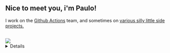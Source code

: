 ## Nice to meet you, i'm Paulo!
I work on the <a href="https://github.com/actions">Github Actions</a> team, and sometimes on <a href="https://github.com/GitPaulo?tab=repositories&q=&type=public&language=&sort=name">various silly little side projects.

<br/>
<img src="https://cat-and-ball.fly.dev/?">
<details>
  <summary>
    <h4><i>...</i></h4>
  </summary>

  <p align="center">
    <a href="https://www.linkedin.com/in/paulo-santos-software-engineer/" target="_blank" style="display:inline-block;">
      <img
        src="https://img.shields.io/badge/LinkedIn-0077B5?style=for-the-badge&logo=linkedin&logoColor=white"
        alt="LinkedIn"
        border="0"
      />
    </a>
    <a href="https://github.com/orgs/actions/people?query=gitpaulo" target="_blank" style="display:inline-block;">
      <img src="https://img.shields.io/badge/github%20actions-%232671E5.svg?style=for-the-badge&logo=githubactions&logoColor=white">
    </a>
    <a href="https://dev.to/gitpaulo" target="_blank" style="display:inline-block;">
      <img
        src="https://img.shields.io/badge/dev.to-0A0A0A?style=for-the-badge&logo=devdotto&logoColor=white"
        alt="Dev.to"
        border="0"
      />
    </a>
  </p>

  <div align="center">
    <img src="https://github-readme-stats.vercel.app/api?username=GitPaulo&show_icons=true&count_private=true&theme=dark&bg_color=0d1117&icon_color=ffffff&title_color=ffffff&text_color=8b949e&hide_border=true&rank_icon=github&hide=prs,contribs&show=discussions_started" alt="GitHub stats for GitPaulo" />
  </div>
  
  <p>📫 Reach me at:</p>
  <ul>
    <li><a href="mailto:work.paulo.santos98@gmail.com">Email</a></li>
  </ul>
</details>
